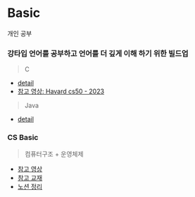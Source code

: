 # Basic
개인 공부


### 강타입 언어를 공부하고 언어를 더 깊게 이해 하기 위한 빌드업
> C
- [detail](./C_Study/README.md)
- [참고 영상: Havard cs50 - 2023](https://www.youtube.com/watch?v=cY0FtXE-JzM&list=PL7cmIFofq7xHOKUpuU66uYiXanbD9Mp-O)

> Java
- [detail](./Java_Study/README.md)


### CS Basic
> 컴퓨터구조 + 운영체제
- [참고 영상](https://www.youtube.com/watch?v=kFWP6sFKyp0&list=PLYH7OjNUOWLUz15j4Q9M6INxK5J3-59GC)
- [참고 교재](https://product.kyobobook.co.kr/detail/S000061584886)
- [노션 정리](https://faithful-blarney-6d1.notion.site/CS-Basic-8e330cecc75c4e0c87aa3f7fb8bbb678?pvs=4)